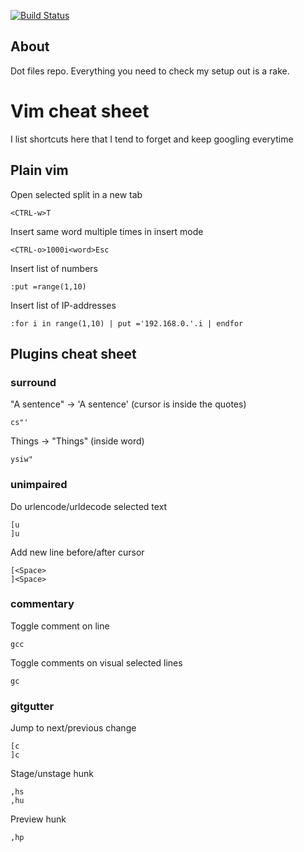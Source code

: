 [![Build Status](https://travis-ci.org/ilyaglow/dotfiles.svg?branch=master)](https://travis-ci.org/ilyaglow/dotfiles)

About
-----

Dot files repo. Everything you need to check my setup out is a rake.

# Vim cheat sheet

I list shortcuts here that I tend to forget and keep googling everytime

## Plain vim

Open selected split in a new tab
```
<CTRL-w>T
```

Insert same word multiple times in insert mode
```
<CTRL-o>1000i<word>Esc
```

Insert list of numbers
```
:put =range(1,10)
```

Insert list of IP-addresses
```
:for i in range(1,10) | put ='192.168.0.'.i | endfor
```


## Plugins cheat sheet

### surround

"A sentence" -> 'A sentence' (cursor is inside the quotes)
```
cs"'
```

Things -> "Things" (inside word)
```
ysiw"
```

### unimpaired

Do urlencode/urldecode selected text
```
[u
]u
```

Add new line before/after cursor
```
[<Space>
]<Space>
```

### commentary

Toggle comment on line
```
gcc
```

Toggle comments on visual selected lines
```
gc
```

### gitgutter

Jump to next/previous change
```
[c
]c
```

Stage/unstage hunk
```
,hs
,hu
```

Preview hunk
```
,hp
```
